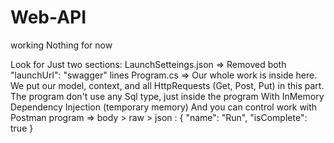 # Web-API
working
Nothing for now

Look for Just two sections:
   LaunchSetteings.json => Removed both "launchUrl": "swagger" lines
   Program.cs => Our whole work is inside here. We put our model, context, and all HttpRequests (Get, Post, Put) in this part. 
   The program don't use any Sql type, just inside the program With InMemory Dependency Injection (temporary memory)
   And you can control work with Postman program => body > raw > json :
                                                                 {
                                                                   "name": "Run",
                                                                   "isComplete": true
                                                                 } 
